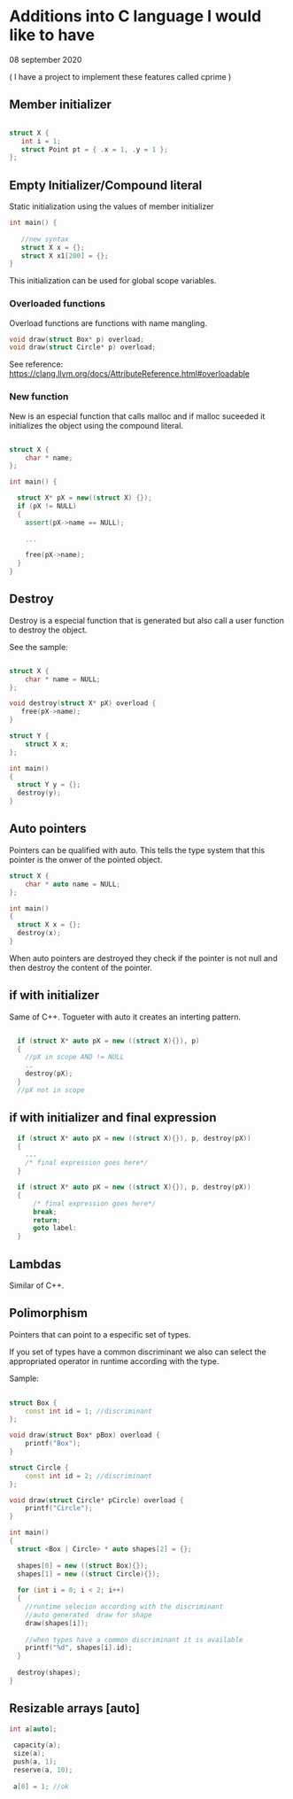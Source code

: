 # Additions into C language I would like to have

08 september 2020

( I have a project to implement these features called cprime )

## Member initializer

```cpp

struct X {
   int i = 1;
   struct Point pt = { .x = 1, .y = 1 };
};

```

## Empty Initializer/Compound literal

Static initialization using the values of member initializer

```cpp
int main() {
   
   //new syntax
   struct X x = {};       
   struct X x1[200] = {};   
}

```
This initialization can be used for global scope variables.


### Overloaded functions

Overload functions are functions with name mangling. 

```cpp
void draw(struct Box* p) overload;
void draw(struct Circle* p) overload;
```


See reference:
https://clang.llvm.org/docs/AttributeReference.html#overloadable



### New function

New is an especial function that calls malloc and if malloc suceeded
it  initializes the object using the compound literal.

```cpp

struct X {
    char * name;
};

int main() {

  struct X* pX = new((struct X) {});
  if (pX != NULL)
  {
    assert(pX->name == NULL);
    
    ...

    free(pX->name);
  }
}

```

## Destroy
Destroy is a especial function that is generated but also call
a user function to destroy the object.

See the sample:

```cpp

struct X {
    char * name = NULL;
};

void destroy(struct X* pX) overload {
   free(pX->name);
}

struct Y {
    struct X x;
};

int main()
{
  struct Y y = {};
  destroy(y);
}

```


## Auto pointers

Pointers can be qualified with auto. This tells the type system
that this pointer is the onwer of the pointed object.


```cpp
struct X {
    char * auto name = NULL;
};

int main()
{
  struct X x = {};
  destroy(x);
}

```

When auto pointers are destroyed they check if the pointer is not null
and then destroy the content  of the pointer.

## if with initializer 
Same of C++.  Togueter with auto it creates an interting pattern.

```cpp

  if (struct X* auto pX = new ((struct X){}), p)
  {
    //pX in scope AND != NULL
    ..
    destroy(pX);
  }
  //pX not in scope

````

## if with initializer  and final expression


```cpp
  if (struct X* auto pX = new ((struct X){}), p, destroy(pX))
  {
    ...
    /* final expression goes here*/
  }

  if (struct X* auto pX = new ((struct X){}), p, destroy(pX))
  {
      /* final expression goes here*/
      break;
      return;
      goto label:
  }


````

## Lambdas 
Similar of C++.

## Polimorphism

Pointers that can point to a especific set of types.

If you set of types have a common discriminant we also can 
select the appropriated operator in runtime according with the type.

Sample:
```cpp
 
struct Box {
    const int id = 1; //discriminant
};

void draw(struct Box* pBox) overload {
    printf("Box");
}

struct Circle {
    const int id = 2; //discriminant
};

void draw(struct Circle* pCircle) overload {
    printf("Circle");
}

int main()
{
  struct <Box | Circle> * auto shapes[2] = {};
  
  shapes[0] = new ((struct Box){});
  shapes[1] = new ((struct Circle){});
  
  for (int i = 0; i < 2; i++)
  {    
    //runtime selecion according with the discriminant
    //auto generated  draw for shape
    draw(shapes[i]); 
    
    //when types have a common discriminant it is available
    printf("%d", shapes[i].id);
  }
  
  destroy(shapes);
}

```

## Resizable arrays [auto]


```cpp
int a[auto];
 
 capacity(a);
 size(a);
 push(a, 1);
 reserve(a, 10);
 
 a[0] = 1; //ok
 
```



